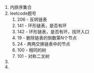 1. 内排序集合
2. leetcode题号
   1. 206 - 反转链表
   2. 141 - 环形链表，是否有环
   3. 142 - 环形链表，是否有环，找环入口
   4. 19 - 删除链表的倒数第N个节点
   5. 24 - 两两交换链表中的节点
   6. 100 - 相同的树
   7. 101 - 对称二叉树
3. 
4.
